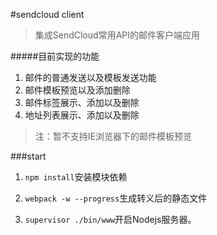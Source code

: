 #sendcloud client  
>集成SendCloud常用API的邮件客户端应用  
  
  
#####目前实现的功能  
1. 邮件的普通发送以及模板发送功能  
2. 邮件模板预览以及添加删除  
3. 邮件标签展示、添加以及删除  
4. 地址列表展示、添加以及删除  
   

>注：暂不支持IE浏览器下的邮件模板预览  

###start
  
1. `npm install`安装模块依赖  

  
2. `webpack -w --progress`生成转义后的静态文件

  
3. `supervisor ./bin/www`开启Nodejs服务器。
